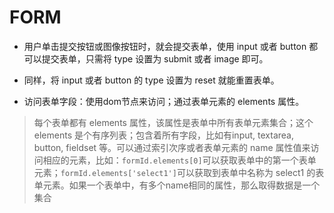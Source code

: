 # FORM
* 用户单击提交按钮或图像按钮时，就会提交表单，使用 input 或者 button 都可以提交表单，只需将 type 设置为 submit 或者 image 即可。

* 同样，将 input 或者 button 的 type 设置为 reset 就能重置表单。
* 访问表单字段：使用dom节点来访问；通过表单元素的 elements 属性。
> 每个表单都有 elements 属性，该属性是表单中所有表单元素集合；这个 elements 是个有序列表；包含着所有字段，比如有input, textarea, button, fieldset 等。可以通过索引次序或者表单元素的 name 属性值来访问相应的元素，比如：`formId.elements[0]`可以获取表单中的第一个表单元素；`formId.elements['select1']`可以获取到表单中名称为 select1 的表单元素。如果一个表单中，有多个name相同的属性，那么取得数据是一个集合

